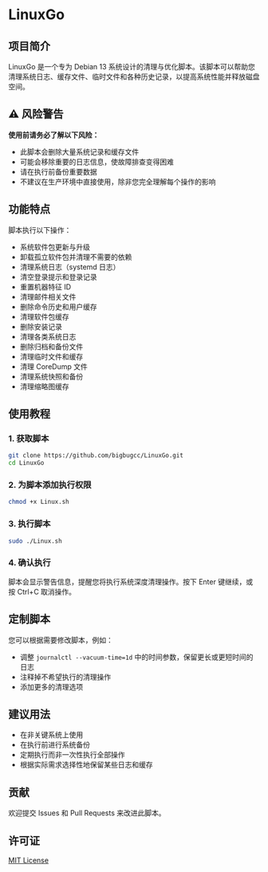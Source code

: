 # LinuxGo

## 项目简介

LinuxGo 是一个专为 Debian 13 系统设计的清理与优化脚本。该脚本可以帮助您清理系统日志、缓存文件、临时文件和各种历史记录，以提高系统性能并释放磁盘空间。

## ⚠️ 风险警告

**使用前请务必了解以下风险：**

- 此脚本会删除大量系统记录和缓存文件
- 可能会移除重要的日志信息，使故障排查变得困难
- 请在执行前备份重要数据
- 不建议在生产环境中直接使用，除非您完全理解每个操作的影响

## 功能特点

脚本执行以下操作：

- 系统软件包更新与升级
- 卸载孤立软件包并清理不需要的依赖
- 清理系统日志（systemd 日志）
- 清空登录提示和登录记录
- 重置机器特征 ID
- 清理邮件相关文件
- 删除命令历史和用户缓存
- 清理软件包缓存
- 删除安装记录
- 清理各类系统日志
- 删除归档和备份文件
- 清理临时文件和缓存
- 清理 CoreDump 文件
- 清理系统快照和备份
- 清理缩略图缓存

## 使用教程

### 1. 获取脚本

```bash
git clone https://github.com/bigbugcc/LinuxGo.git
cd LinuxGo
```

### 2. 为脚本添加执行权限

```bash
chmod +x Linux.sh
```

### 3. 执行脚本

```bash
sudo ./Linux.sh
```

### 4. 确认执行

脚本会显示警告信息，提醒您将执行系统深度清理操作。按下 Enter 键继续，或按 Ctrl+C 取消操作。

## 定制脚本

您可以根据需要修改脚本，例如：

- 调整 `journalctl --vacuum-time=1d` 中的时间参数，保留更长或更短时间的日志
- 注释掉不希望执行的清理操作
- 添加更多的清理选项

## 建议用法

- 在非关键系统上使用
- 在执行前进行系统备份
- 定期执行而非一次性执行全部操作
- 根据实际需求选择性地保留某些日志和缓存

## 贡献

欢迎提交 Issues 和 Pull Requests 来改进此脚本。

## 许可证

[MIT License](LICENSE)
